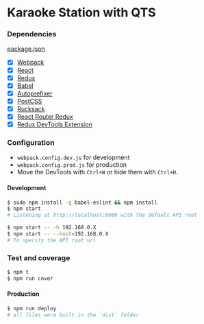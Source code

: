 Karaoke Station with QTS
=====
### Dependencies
[package.json](/package.json)

- [x] [Webpack](https://webpack.github.io)
- [x] [React](https://facebook.github.io/react/)
- [x] [Redux](https://github.com/reactjs/redux)
- [x] [Babel](https://babeljs.io/)
- [x] [Autoprefixer](https://github.com/postcss/autoprefixer)
- [x] [PostCSS](https://github.com/postcss/postcss)
- [x] [Rucksack](http://simplaio.github.io/rucksack/docs)
- [x] [React Router Redux](https://github.com/reactjs/react-router-redux)
- [x] [Redux DevTools Extension](https://github.com/zalmoxisus/redux-devtools-extension)

### Configuration
- `webpack.config.dev.js` for development
- `webpack.config.prod.js` for production
- Move the DevTools with `Ctrl+W` or hide them with `Ctrl+H`.

#### Development
```bash
$ sudo npm install -g babel-eslint && npm install
$ npm start
# Listening at http://localhost:8080 with the default API root

$ npm start -- -h 192.168.0.X
$ npm start -- --host=192.168.0.X
# To specify the API root url
```

### Test and coverage
```bash
$ npm t
$ npm run cover
```

#### Production
```bash
$ npm run deploy
# all files were built in the `dist` folder
```
